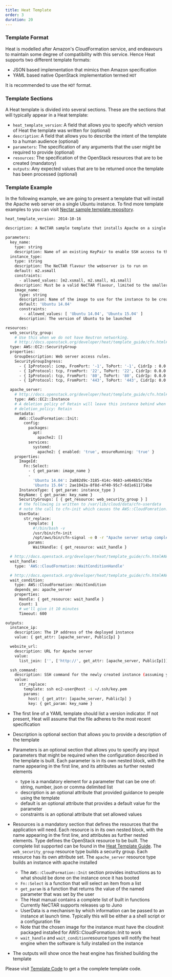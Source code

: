 ```yaml
---
title: Heat Template
order: 3
duration: 20
---
```


### Template Format

Heat is modelled after Amazon's CloudFormation service, and endeavours to maintain some degree of compatibility with this service. Hence Heat supports two different template formats:

- JSON based implementation that mimics then Amazon specification
- YAML based native OpenStack implementation termed `HOT`

It is recommended to use the `HOT` format.

### Template Sections

A Heat template is divided into several sections. These are the sections that will typically appear in a Heat template:

- `heat_template_version`: A field that allows you to specify which version of Heat the template was written for (optional)
- `description`: A field that allows you to describe the intent of the template to a human audience (optional)
- `parameters`: The specification of any arguments that the user might be required to provide (optional)
- `resources`: The specification of the OpenStack resources that are to be created (mandatory)
- `outputs`: Any expected values that are to be returned once the template has been processed (optional)

### Template Example

In the following example, we are going to present a template that will install the Apache web server on a single Ubuntu instance. To find more template examples to you can visit [Nectar sample template repository](https://github.com/NeCTAR-RC/heat-templates).

```bash
heat_template_version: 2014-10-16

description: A NeCTAR sample template that installs Apache on a single Ubuntu instance using the AWS::EC2::Instance resource type.

parameters:
  key_name:
    type: string
    description: Name of an existing KeyPair to enable SSH access to the instances
  instance_type:
    type: string
    description: The NeCTAR flavour the webserver is to run on
    default: m2.xsmall
    constraints:
      - allowed_values: [m2.xsmall, m2.small, m1.small]
    description: Must be a valid NeCTAR flavour, limited to the smaller ones available
    image_name:
      type: string
      description: Name of the image to use for the instance to be created
      default: 'Ubuntu 14.04'
      constraints:
        - allowed_values: [ 'Ubuntu 14.04', 'Ubuntu 15.04' ]
      description: The version of Ubuntu to be launched

resources:
  web_security_group:
    # Use this when we do not have Neutron networking.
    # http://docs.openstack.org/developer/heat/template_guide/cfn.html#AWS::EC2::SecurityGroup
  type: AWS::EC2::SecurityGroup
  properties:
    GroupDescription: Web server access rules.
    SecurityGroupIngress:
      - { IpProtocol: icmp, FromPort: '-1', ToPort: '-1', CidrIp : 0.0.0.0/0 }
      - { IpProtocol: tcp, FromPort: '22', ToPort: '22', CidrIp: 0.0.0.0/0 }
      - { IpProtocol: tcp, FromPort: '80', ToPort: '80', CidrIp: 0.0.0.0/0 }
      - { IpProtocol: tcp, FromPort: '443', ToPort: '443', CidrIp: 0.0.0.0/0 }

  apache_server:
    # http://docs.openstack.org/developer/heat/template_guide/cfn.html#AWS::EC2::Instance
    type: AWS::EC2::Instance
    # A deletion policy of Retain will leave this instance behind when this template is torn down.
    # deletion_policy: Retain
    metadata:
      AWS::CloudFormation::Init:
        config:
          packages:
            apt:
              apache2: []
          services:
            systemd:
              apache2: { enabled: 'true', ensureRunning: 'true' }
    properties:
      ImageId:
        Fn::Select:
          - { get_param: image_name }
          -
            'Ubuntu 14.04': 2a882d9c-3185-414c-9683-a4646b5c785e
            'Ubuntu 15.04': 2ae1042a-8f8d-4f40-95c7-6d1e611714be
      InstanceType: { get_param: instance_type }
      KeyName: { get_param: key_name }
      SecurityGroups: [ { get_resource: web_security_group } ]
      # the following is written to /var/lib/cloud/data/cfn-userdata
      # note the call to cfn-init which causes the AWS::CloudFomration::Init to be actioned
      UserData:
        str_replace:
          template: |
            #!/bin/bash -v
            /usr/bin/cfn-init
            /opt/aws/bin/cfn-signal -e 0 -r "Apache server setup complete" 'WaitHandle'
          params:
            WaitHandle: { get_resource: wait_handle }

  # http://docs.openstack.org/developer/heat/template_guide/cfn.html#AWS::CloudFormation::WaitConditionHandle
  wait_handle:
    type: 'AWS::CloudFormation::WaitConditionHandle'

  # http://docs.openstack.org/developer/heat/template_guide/cfn.html#AWS::CloudFormation::WaitCondition
  wait_condition:
    type: AWS::CloudFormation::WaitCondition
    depends_on: apache_server
    properties:
      Handle: { get_resource: wait_handle }
      Count: 1
      # we'll give it 10 minutes
      Timeout: 600

outputs:
  instance_ip:
    description: The IP address of the deployed instance
    value: { get_attr: [apache_server, PublicIp] }

  website_url:
    description: URL for Apache server
    value:
      list_join: ['', ['http://', get_attr: [apache_server, PublicIp]]]

  ssh_command:
    description: SSH command for the newly created instance (assuming your key is in ~./ssh/).
    value:
      str_replace:
        template: ssh ec2-user@host -i ~/.ssh/key.pem
        params:
          host: { get_attr: [apache_server, PublicIp] }
          key: { get_param: key_name }
```

- The first line of a YAML template should list a version indicator. If not present, Heat will assume that the file adheres to the most recent specification
   
- Description is optional section that allows you to provide a description of the template

- Parameters is an optional section that allows you to specify any input parameters that might be required when the configuration described in the template is built. Each parameter is in its own nested block, with the name appearing in the first line, and its attributes as further nested elements

    - type is a mandatory element for a parameter that can be one of: string, number, json or comma delimited list
    - description is an optional attribute that provided guidance to people using the template
    - default is an optional attribute that provides a default value for the parameter
    - constraints is an optional attribute that set allowed values

- Resources is a mandatory section that defines the resources that the application will need. Each resource is in its own nested block, with the name appearing in the first line, and attributes as further nested elements. Type defines the OpenStack resource to be built. The complete list supported can be found in the [Heat Template Guide](https://docs.openstack.org/heat/latest/template_guide/). The `web_security_group` resource type builds a security group. Each resource has its own attribute set. The `apache_server` resource type builds an instance with apache installed

    - The `AWS::CloudFormation::Init` section provides instructions as to what should be done on the instance once it has booted
    - `Fn::Select` is a function that will select an item from a list
    - `get_param` is a function that returns the value of the named parameter that was set by the user
    - The Heat manual contains a complete list of built in functions Currently NeCTAR supports releases up to Juno
    - UserData is a mechanism by which information can be passed to an instance at launch time. Typically this will be either a a shell script or a configuration file
    - Note that the chosen image for the instance must have the cloudinit packaged installed for AWS::CloudFormation::Init to work
    - `wait_handle` and `wait_condition`resource types will notify the heat engine when the software is fully installed on the instance

- The outputs will show once the heat engine has finished building the template
 
Please visit [Template Code](https://raw.githubusercontent.com/NeCTAR-RC/heat-templates/master/juno/Ubuntu/apache_single_instance_aws.yaml) to get a the complete template code.
